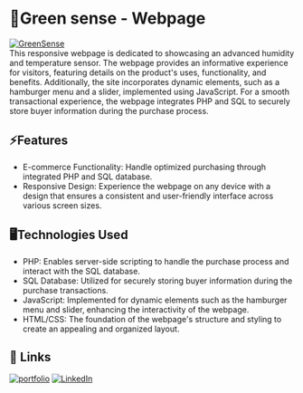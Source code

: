 
# 🌱Green sense - Webpage
[![GreenSense](https://img.shields.io/badge/GreenSense%20-%20green?style=for-the-badge&logo=leaflet&logoColor=brightgreen&labelColor=snow)](https://green-sense-beige.vercel.app/) <br>
This responsive webpage is dedicated to showcasing an advanced humidity and temperature sensor. The webpage provides an informative experience for visitors, featuring details on the product's uses, functionality, and benefits. Additionally, the site incorporates dynamic elements, such as a hamburger menu and a slider, implemented using JavaScript. For a smooth transactional experience, the webpage integrates PHP and SQL to securely store buyer information during the purchase process.

## ⚡Features

- E-commerce Functionality: Handle optimized purchasing through integrated PHP and SQL database.
- Responsive Design: Experience the webpage on any device with a design that ensures a consistent and user-friendly interface across various screen sizes.

## 🖥️Technologies Used

- PHP: Enables server-side scripting to handle the purchase process and interact with the SQL database.
- SQL Database: Utilized for securely storing buyer information during the purchase transactions.
- JavaScript: Implemented for dynamic elements such as the hamburger menu and slider, enhancing the interactivity of the webpage.
- HTML/CSS: The foundation of the webpage's structure and styling to create an appealing and organized layout.


## 🔗 Links
[![portfolio](https://img.shields.io/badge/My%20portfolio%20-%20hotpink?style=for-the-badge&logo=kofi&logoColor=black)](https://portfolio-86-seven.vercel.app/)
[![LinkedIn](https://img.shields.io/badge/LinkedIn%20-%20blue?style=for-the-badge&logo=linkedin&logoColor=snow)](https://www.linkedin.com/in/valentina-restrepo-0389812a2/)
